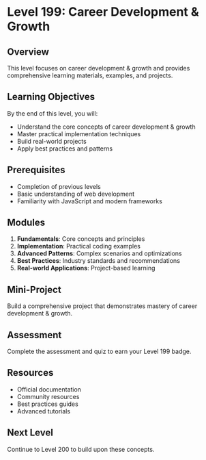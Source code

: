 # Level 199: Career Development & Growth

## Overview
This level focuses on career development & growth and provides comprehensive learning materials, examples, and projects.

## Learning Objectives
By the end of this level, you will:
- Understand the core concepts of career development & growth
- Master practical implementation techniques
- Build real-world projects
- Apply best practices and patterns

## Prerequisites
- Completion of previous levels
- Basic understanding of web development
- Familiarity with JavaScript and modern frameworks

## Modules
1. **Fundamentals**: Core concepts and principles
2. **Implementation**: Practical coding examples
3. **Advanced Patterns**: Complex scenarios and optimizations
4. **Best Practices**: Industry standards and recommendations
5. **Real-world Applications**: Project-based learning

## Mini-Project
Build a comprehensive project that demonstrates mastery of career development & growth.

## Assessment
Complete the assessment and quiz to earn your Level 199 badge.

## Resources
- Official documentation
- Community resources
- Best practices guides
- Advanced tutorials

## Next Level
Continue to Level 200 to build upon these concepts.
